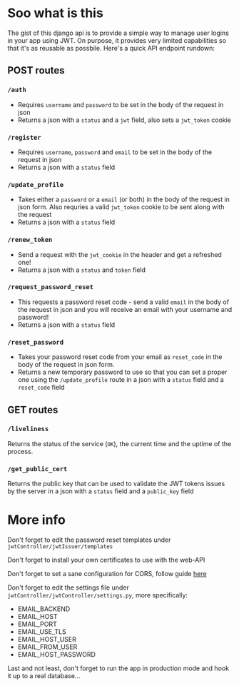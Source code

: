 # Soo what is this

The gist of this django api is to provide a simple way to manage user logins in your app using JWT. On purpose, it provides very limited capabilities so that it's as reusable as possbile. Here's a quick API endpoint rundown:

## POST routes

### `/auth`
* Requires `username` and `password` to be set in the body of the request in json
* Returns a json with a `status` and a `jwt` field, also sets a `jwt_token` cookie

### `/register`
* Requires `username`, `password` and `email` to be set in the body of the request in json
* Returns a json with a `status` field

### `/update_profile`
* Takes either a `password` or a `email` (or both) in the body of the request in json form. Also requries a valid `jwt_token` cookie to be sent along with the request
* Returns a json with a `status` field

### `/renew_token`
* Send a request with the `jwt_cookie` in the header and get a refreshed one!
* Returns a json with a `status` and `token` field

### `/request_password_reset`
* This requests a password reset code - send a valid `email` in the body of the request in json and you will receive an email with your username and password!
* Returns a json with a `status` field 

### `/reset_password`
* Takes your password reset code from your email as `reset_code` in the body of the request in json form. 
* Returns a new temporary password to use so that you can set a proper one using the `/update_profile` route in a json with a `status` field and a `reset_code` field

## GET routes

### `/liveliness`
Returns the status of the service (`OK`), the current time and the uptime of the process. 

### `/get_public_cert`
Returns the public key that can be used to validate the JWT tokens issues by the server in a json with a `status` field and a `public_key` field

# More info

Don't forget to edit the password reset templates under `jwtController/jwtIssuer/templates`

Don't forget to install your own certificates to use with the web-API

Don't forget to set a sane configuration for CORS, follow guide [here](http://www.srikanthtechnologies.com/blog/python/enable_cors_for_django.aspx)

Don't forget to edit the settings file under `jwtController/jwtController/settings.py`, more specifically:

* EMAIL_BACKEND
* EMAIL_HOST
* EMAIL_PORT
* EMAIL_USE_TLS
* EMAIL_HOST_USER
* EMAIL_FROM_USER
* EMAIL_HOST_PASSWORD

Last and not least, don't forget to run the app in production mode and hook it up to a real database...
